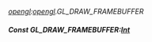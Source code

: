 _[opengl](../../modules/opengl/opengl-module.md):[opengl](../../modules/opengl/opengl-module.md).GL\_DRAW\_FRAMEBUFFER_
##### Const GL\_DRAW\_FRAMEBUFFER:[Int](../../modules/wonkey/wonkey-types-int.md)
